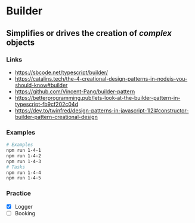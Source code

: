# Builder

## Simplifies or drives the creation of _complex_ objects

### Links

- https://sbcode.net/typescript/builder/
- https://catalins.tech/the-4-creational-design-patterns-in-nodejs-you-should-know#builder
- https://github.com/Vincent-Pang/builder-pattern
- https://betterprogramming.pub/lets-look-at-the-builder-pattern-in-typescript-fb9cf202c04d
- https://dev.to/twinfred/design-patterns-in-javascript-1l2l#constructor-builder-pattern-creational-design

### Examples

```bash
# Examples
npm run 1-4-1
npm run 1-4-2
npm run 1-4-3
# Tasks
npm run 1-4-4
npm run 1-4-5
```

### Practice

- [x] Logger
- [ ] Booking
